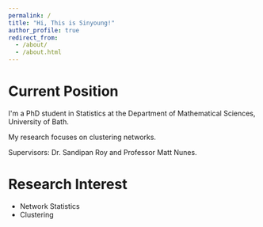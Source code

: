 ```yaml
---
permalink: /
title: "Hi, This is Sinyoung!"
author_profile: true
redirect_from: 
  - /about/
  - /about.html
---
```


Current Position
====

I'm a PhD student in Statistics at the Department of Mathematical Sciences, University of Bath.

My research focuses on clustering networks.

Supervisors: Dr. Sandipan Roy and Professor Matt Nunes.


Research Interest
====
* Network Statistics
* Clustering
